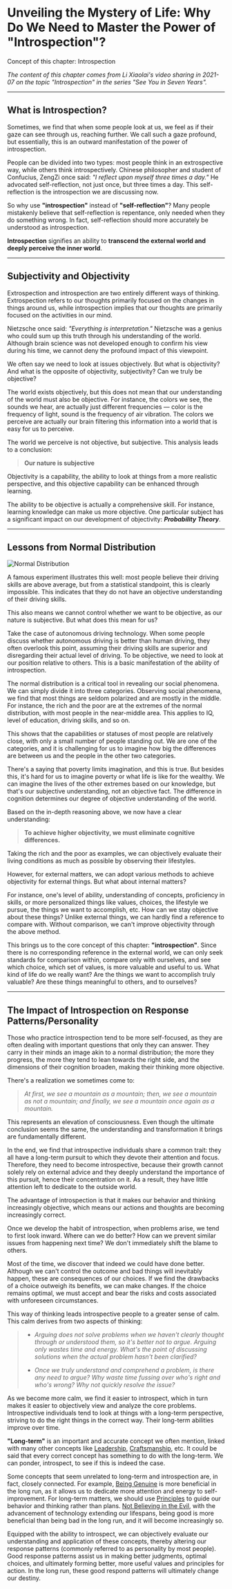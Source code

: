 # Unveiling the Mystery of Life: Why Do We Need to Master the Power of "Introspection"?

Concept of this chapter: Introspection

*The content of this chapter comes from Li Xiaolai's video sharing in 2021-07 on the topic "Introspection" in the series "See You in Seven Years".*

---

## What is Introspection?

Sometimes, we find that when some people look at us, we feel as if their gaze can see through us, reaching further. We call such a gaze profound, but essentially, this is an outward manifestation of the power of introspection.

People can be divided into two types: most people think in an extrospective way, while others think introspectively. Chinese philosopher and student of Confucius, ZengZi once said: *"I reflect upon myself three times a day."* He advocated self-reflection, not just once, but three times a day. This self-reflection is the introspection we are discussing now.

So why use **"introspection"** instead of **"self-reflection"**? Many people mistakenly believe that self-reflection is repentance, only needed when they do something wrong. In fact, self-reflection should more accurately be understood as introspection. 

**Introspection** signifies an ability to **transcend the external world and deeply perceive the inner world**.

---

## Subjectivity and Objectivity

Extrospection and introspection are two entirely different ways of thinking. Extrospection refers to our thoughts primarily focused on the changes in things around us, while introspection implies that our thoughts are primarily focused on the activities in our mind.

Nietzsche once said: *"Everything is interpretation."* Nietzsche was a genius who could sum up this truth through his understanding of the world. Although brain science was not developed enough to confirm his view during his time, we cannot deny the profound impact of this viewpoint.

We often say we need to look at issues objectively. But what is objectivity? And what is the opposite of objectivity, subjectivity? Can we truly be objective?

The world exists objectively, but this does not mean that our understanding of the world must also be objective. For instance, the colors we see, the sounds we hear, are actually just different frequencies — color is the frequency of light, sound is the frequency of air vibration. The colors we perceive are actually our brain filtering this information into a world that is easy for us to perceive.

The world we perceive is not objective, but subjective. This analysis leads to a conclusion:

> **Our nature is subjective**

Objectivity is a capability, the ability to look at things from a more realistic perspective, and this objective capability can be enhanced through learning.

The ability to be objective is actually a comprehensive skill. For instance, learning knowledge can make us more objective. One particular subject has a significant impact on our development of objectivity: ***Probability Theory***.

---

## Lessons from Normal Distribution

![Normal Distribution](./image/015.image_en_001.png)

A famous experiment illustrates this well: most people believe their driving skills are above average, but from a statistical standpoint, this is clearly impossible. This indicates that they do not have an objective understanding of their driving skills.

This also means we cannot control whether we want to be objective, as our nature is subjective. But what does this mean for us?

Take the case of autonomous driving technology. When some people discuss whether autonomous driving is better than human driving, they often overlook this point, assuming their driving skills are superior and disregarding their actual level of driving. To be objective, we need to look at our position relative to others. This is a basic manifestation of the ability of introspection.

The normal distribution is a critical tool in revealing our social phenomena. We can simply divide it into three categories. Observing social phenomena, we find that most things are seldom polarized and are mostly in the middle. For instance, the rich and the poor are at the extremes of the normal distribution, with most people in the near-middle area. This applies to IQ, level of education, driving skills, and so on.

This shows that the capabilities or statuses of most people are relatively close, with only a small number of people standing out. We are one of the categories, and it is challenging for us to imagine how big the differences are between us and the people in the other two categories.

There's a saying that poverty limits imagination, and this is true. But besides this, it's hard for us to imagine poverty or what life is like for the wealthy. We can imagine the lives of the other extremes based on our knowledge, but that's our subjective understanding, not an objective fact. The difference in cognition determines our degree of objective understanding of the world.

Based on the in-depth reasoning above, we now have a clear understanding:

> **To achieve higher objectivity, we must eliminate cognitive differences.**

Taking the rich and the poor as examples, we can objectively evaluate their living conditions as much as possible by observing their lifestyles.

However, for external matters, we can adopt various methods to achieve objectivity for external things. But what about internal matters?

For instance, one's level of ability, understanding of concepts, proficiency in skills, or more personalized things like values, choices, the lifestyle we pursue, the things we want to accomplish, etc. How can we stay objective about these things? Unlike external things, we can hardly find a reference to compare with. Without comparison, we can't improve objectivity through the above method.

This brings us to the core concept of this chapter: **"introspection"**. Since there is no corresponding reference in the external world, we can only seek standards for comparison within, compare only with ourselves, and see which choice, which set of values, is more valuable and useful to us. What kind of life do we really want? Are the things we want to accomplish truly valuable? Are these things meaningful to others, and to ourselves?

---

## The Impact of Introspection on Response Patterns/Personality

Those who practice introspection tend to be more self-focused, as they are often dealing with important questions that only they can answer. They carry in their minds an image akin to a normal distribution; the more they progress, the more they tend to lean towards the right side, and the dimensions of their cognition broaden, making their thinking more objective.

There's a realization we sometimes come to:

> *At first, we see a mountain as a mountain; then, we see a mountain as not a mountain; and finally, we see a mountain once again as a mountain.*

This represents an elevation of consciousness. Even though the ultimate conclusion seems the same, the understanding and transformation it brings are fundamentally different.

In the end, we find that introspective individuals share a common trait: they all have a long-term pursuit to which they devote their attention and focus. Therefore, they need to become introspective, because their growth cannot solely rely on external advice and they deeply understand the importance of this pursuit, hence their concentration on it. As a result, they have little attention left to dedicate to the outside world.

The advantage of introspection is that it makes our behavior and thinking increasingly objective, which means our actions and thoughts are becoming increasingly correct.

Once we develop the habit of introspection, when problems arise, we tend to first look inward. Where can we do better? How can we prevent similar issues from happening next time? We don't immediately shift the blame to others.

Most of the time, we discover that indeed we could have done better. Although we can't control the outcome and bad things will inevitably happen, these are consequences of our choices. If we find the drawbacks of a choice outweigh its benefits, we can make changes. If the choice remains optimal, we must accept and bear the risks and costs associated with unforeseen circumstances.

This way of thinking leads introspective people to a greater sense of calm. This calm derives from two aspects of thinking:

> * *Arguing does not solve problems when we haven't clearly thought through or understood them, so it's better not to argue. Arguing only wastes time and energy. What's the point of discussing solutions when the actual problem hasn't been clarified?*
>
> * *Once we truly understand and comprehend a problem, is there any need to argue? Why waste time fussing over who's right and who's wrong? Why not quickly resolve the issue?*

As we become more calm, we find it easier to introspect, which in turn makes it easier to objectively view and analyze the core problems. Introspective individuals tend to look at things with a long-term perspective, striving to do the right things in the correct way. Their long-term abilities improve over time.

**"Long-term"** is an important and accurate concept we often mention, linked with many other concepts like [Leadership](https://github.com/ericlee1778/writing/blob/main/english/Learning%20Note%20-%20See%20You%20in%20Seven%20Years%20series%20(from%20Li%20Xiaolai)/006.Leadership.md), [Craftsmanship](https://github.com/ericlee1778/writing/blob/main/english/Learning%20Note%20-%20See%20You%20in%20Seven%20Years%20series%20(from%20Li%20Xiaolai)/012.Craftsmanship.md), etc. It could be said that every correct concept has something to do with the long-term. We can ponder, introspect, to see if this is indeed the case.

Some concepts that seem unrelated to long-term and introspection are, in fact, closely connected. For example, [Being Genuine](https://github.com/ericlee1778/writing/blob/main/english/Learning%20Note%20-%20See%20You%20in%20Seven%20Years%20series%20(from%20Li%20Xiaolai)/001.Being%20Genuine.md) is more beneficial in the long run, as it allows us to dedicate more attention and energy to self-improvement. For long-term matters, we should use [Principles](https://github.com/ericlee1778/writing/blob/main/english/Learning%20Note%20-%20See%20You%20in%20Seven%20Years%20series%20(from%20Li%20Xiaolai)/004.Principles.md) to guide our behavior and thinking rather than plans. [Not Believing in the Evil](https://github.com/ericlee1778/writing/blob/main/english/Learning%20Note%20-%20See%20You%20in%20Seven%20Years%20series%20(from%20Li%20Xiaolai)/003.Not%20Believing%20in%20the%20Evil.md), with the advancement of technology extending our lifespans, being good is more beneficial than being bad in the long run, and it will become increasingly so.

Equipped with the ability to introspect, we can objectively evaluate our understanding and application of these concepts, thereby altering our response patterns (commonly referred to as personality by most people). Good response patterns assist us in making better judgments, optimal choices, and ultimately forming better, more useful values and principles for action. In the long run, these good respond patterns will ultimately change our destiny.
